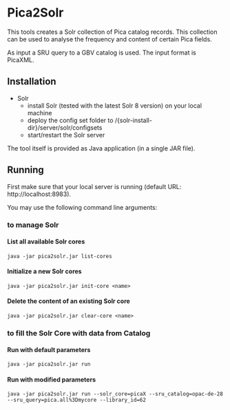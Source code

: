 Pica2Solr
=========

This tools creates a Solr collection of Pica catalog records.
This collection can be used to analyse the frequency and content of certain Pica fields.

As input a SRU query to a GBV catalog is used. The input format is PicaXML.


Installation
------------
- Solr
  - install Solr (tested with the latest Solr 8 version) on your local machine
  - deploy the config set folder to /{solr-install-dir}/server/solr/configsets
  - start/restart the Solr server

The tool itself is provided as Java application (in a single JAR file).


Running
-------
First make sure that your local server is running (default URL: http://localhost:8983).

You may use the following command line arguments:

### to manage Solr
#### List all available Solr cores
```
java -jar pica2solr.jar list-cores
```

#### Initialize a new Solr cores
```
java -jar pica2solr.jar init-core <name>
```

#### Delete the content of an existing Solr core
```
java -jar pica2solr.jar clear-core <name>
```

### to fill the Solr Core with data from Catalog
#### Run with default parameters
```
java -jar pica2solr.jar run
```   
#### Run with modified parameters
```
java -jar pica2solr.jar run --solr_core=picaX --sru_catalog=opac-de-28 --sru_query=pica.all%3Dmycore --library_id=62
```   

